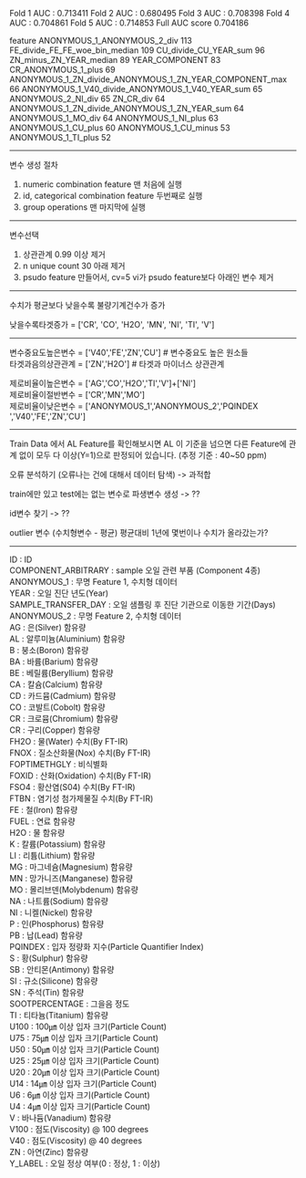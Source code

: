 
Fold  1 AUC : 0.713411
Fold  2 AUC : 0.680495
Fold  3 AUC : 0.708398
Fold  4 AUC : 0.704861
Fold  5 AUC : 0.714853
Full AUC score 0.704186

feature
ANONYMOUS_1_ANONYMOUS_2_div                                  113
FE_divide_FE_FE_woe_bin_median                               109
CU_divide_CU_YEAR_sum                                         96
ZN_minus_ZN_YEAR_median                                       89
YEAR_COMPONENT                                                83
CR_ANONYMOUS_1_plus                                           69
ANONYMOUS_1_ZN_divide_ANONYMOUS_1_ZN_YEAR_COMPONENT_max       66
ANONYMOUS_1_V40_divide_ANONYMOUS_1_V40_YEAR_sum               65
ANONYMOUS_2_NI_div                                            65
ZN_CR_div                                                     64
ANONYMOUS_1_ZN_divide_ANONYMOUS_1_ZN_YEAR_sum                 64
ANONYMOUS_1_MO_div                                            64
ANONYMOUS_1_NI_plus                                           63
ANONYMOUS_1_CU_plus                                           60
ANONYMOUS_1_CU_minus                                          53
ANONYMOUS_1_TI_plus                                           52

****

변수 생성 절차 
1. numeric combination feature 맨 처음에 실행
2. id, categorical combination feature 두번째로 실행 
3. group operations 맨 마지막에 실행 

****

변수선택

1. 상관관계 0.99 이상 제거 
2. n unique count 30 아래 제거 
3. psudo feature 만들어서, cv=5 vi가 psudo feature보다 아래인 변수 제거 

****

수치가 평균보다 낮을수록
불량기계건수가 증가 

낮을수록타겟증가 = ['CR', 'CO', 'H2O', 'MN', 'NI', 'TI', 'V']

****

변수중요도높은변수 = ['V40','FE','ZN','CU'] # 변수중요도 높은 원소들 <br>
타겟과음의상관관계 = ['ZN','H2O'] # 타겟과 마이너스 상관관계 <br>

제로비율이높은변수 = ['AG','CO','H2O','TI','V']+['NI']<br>
제로비율이절반변수 = ['CR','MN','MO']<br>
제로비율이낮은변수 = ['ANONYMOUS_1','ANONYMOUS_2','PQINDEX ','V40','FE','ZN','CU']<br>

****

Train Data 에서 AL Feature를 확인해보시면
AL 이 기준을 넘으면 다른 Feature에 관계 없이 모두 다 이상(Y=1)으로 판정되어 있습니다. (추정 기준 : 40~50 ppm)


오류 분석하기 (오류나는 건에 대해서 데이터 탐색)
-> 과적합 

train에만 있고 test에는 없는 변수로 파생변수 생성 
-> ??

id변수 찾기
-> ??

outlier 변수
(수치형변수 - 평균) 평균대비 1년에 몇번이나 수치가 올라갔는가?

****

ID : ID<br>
COMPONENT_ARBITRARY : sample 오일 관련 부품 (Component 4종)<br>
ANONYMOUS_1 : 무명 Feature 1, 수치형 데이터<br>
YEAR : 오일 진단 년도(Year)<br>
SAMPLE_TRANSFER_DAY : 오일 샘플링 후 진단 기관으로 이동한 기간(Days)<br>
ANONYMOUS_2 : 무명 Feature 2, 수치형 데이터<br>
AG : 은(Silver) 함유량<br>
AL : 알루미늄(Aluminium) 함유량<br>
B : 붕소(Boron) 함유량<br>
BA : 바륨(Barium) 함유량<br>
BE : 베릴륨(Beryllium) 함유량<br>
CA : 칼슘(Calcium) 함유량<br>
CD : 카드뮴(Cadmium) 함유량<br>
CO : 코발트(Cobolt) 함유량<br>
CR : 크로뮴(Chromium) 함유량<br>
CR : 구리(Copper) 함유량<br>
FH2O : 물(Water) 수치(By FT-IR)<br>
FNOX : 질소산화물(Nox) 수치(By FT-IR)<br>
FOPTIMETHGLY : 비식별화<br>
FOXID : 산화(Oxidation) 수치(By FT-IR)<br>
FSO4 : 황산염(S04) 수치(By FT-IR)<br>
FTBN : 염기성 첨가제물질 수치(By FT-IR)<br>
FE : 철(Iron) 함유량<br>
FUEL : 연료 함유량<br>
H2O : 물 함유량<br>
K : 칼륨(Potassium) 함유량<br>
LI : 리튬(Lithium) 함유량<br>
MG : 마그네슘(Magnesium) 함유량<br>
MN : 망가니즈(Manganese) 함유량<br>
MO : 몰리브덴(Molybdenum) 함유량<br>
NA : 나트륨(Sodium) 함유량<br>
NI : 니켈(Nickel) 함유량<br>
P : 인(Phosphorus) 함유량<br>
PB : 납(Lead) 함유량<br>
PQINDEX : 입자 정량화 지수(Particle Quantifier Index)<br>
S : 황(Sulphur) 함유량<br>
SB : 안티몬(Antimony) 함유량<br>
SI : 규소(Silicone) 함유량<br>
SN : 주석(Tin) 함유량<br>
SOOTPERCENTAGE : 그을음 정도<br>
TI : 티타늄(Titanium) 함유량<br>
U100 : 100㎛ 이상 입자 크기(Particle Count)<br>
U75 : 75㎛ 이상 입자 크기(Particle Count)<br>
U50 : 50㎛ 이상 입자 크기(Particle Count)<br>
U25 : 25㎛ 이상 입자 크기(Particle Count)<br>
U20 : 20㎛ 이상 입자 크기(Particle Count)<br>
U14 : 14㎛ 이상 입자 크기(Particle Count)<br>
U6 : 6㎛ 이상 입자 크기(Particle Count)<br>
U4 : 4㎛ 이상 입자 크기(Particle Count)<br>
V : 바나듐(Vanadium) 함유량<br>
V100 : 점도(Viscosity) @ 100 degrees<br>
V40 : 점도(Viscosity) @ 40 degrees<br>
ZN : 아연(Zinc) 함유량<br>
Y_LABEL : 오일 정상 여부(0 : 정상, 1 : 이상)<br>
